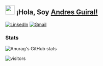 ## <img src="https://github.com/TheDudeThatCode/TheDudeThatCode/blob/master/Assets/Hi.gif" width="29px"> ¡Hola, Soy [Andres Guiral!](https://www.linkedin.com/in/aakash9868sinha/) 

<a href="https://www.linkedin.com/in/andresmartinez-dev/">![LinkedIn](https://img.shields.io/badge/linkedin-%230077B5.svg?style=for-the-badge&logo=linkedin&logoColor=white)</a>
<a href="mailto:guiiral97@gmail.com">![Gmail](https://img.shields.io/badge/Gmail-D14836?style=for-the-badge&logo=gmail&logoColor=white)</a>

### Stats
![Anurag's GitHub stats](https://github-readme-stats.vercel.app/api?username=guiral97&theme=react&show_icons=true)

![visitors](https://visitor-badge.laobi.icu/badge?page_id=guiral97.guiral97)
